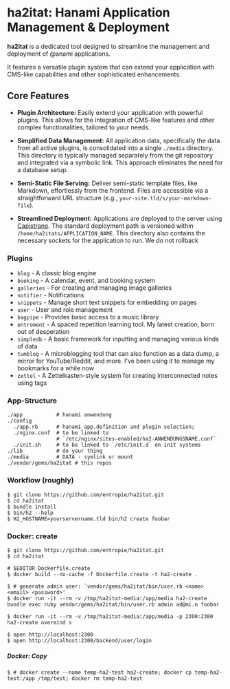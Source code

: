 # ha2itat: Hanami Application Management & Deployment

**ha2itat** is a dedicated tool designed to streamline the management
and deployment of @anami applications.

It features a versatile plugin system that can extend your application
with CMS-like capabilities and other sophisticated enhancements.

## Core Features

* **Plugin Architecture:** Easily extend your application with
  powerful plugins. This allows for the integration of CMS-like
  features and other complex functionalities, tailored to your needs.

* **Simplified Data Management:** All application data, specifically
  the data from all active plugins, is consolidated into a single
  `./media` directory. This directory is typically managed separately
  from the git repository and integrated via a symbolic link. This
  approach eliminates the need for a database setup.

* **Semi-Static File Serving:** Deliver semi-static template files,
  like Markdown, effortlessly from the frontend. Files are accessible
  via a straightforward URL structure (e.g.,
  `your-site.tld/s/your-markdown-file`).

* **Streamlined Deployment:** Applications are deployed to the server
  using [Capistrano](https://capistranorb.com/). The standard
  deployment path is versioned within
  `/home/ha2itats/APPLICATION_NAME`. This directory also contains the
  necessary sockets for the application to run. We do not rollback


### Plugins

* `blog` - A classic blog engine
* `booking` - A calendar, event, and booking system
* `galleries` - For creating and managing image galleries
* `notifier` -  Notifications
* `snippets` - Manage short text snippets for embedding on pages
* `user` - User and role management
* `bagpipe` - Provides basic access to a music library
* `entroment` - A spaced repetition learning tool. My latest creation, born out of desperation
* `simpledb` - A basic framework for inputting and managing various kinds of data
* `tumblog` - A microblogging tool that can also function as a data dump, a mirror for YouTube/Reddit, and more. I've been using it to manage my bookmarks for a while now
* `zettel` - A Zettelkasten-style system for creating interconnected notes using tags


### App-Structure
```
./app           # hanami anwendung
./config
  ./app.rb      # hanami app.definition and plugin selection;
  ./nginx.conf  # to be linked to
                # `/etc/nginx/sites-enabled/ha2-ANWENDUNGSNAME.conf`
  ./init.sh     # to be linked to `/etc/init.d` on init systems
./lib           # do your thing
./media         # DATA - symlink or mount
./vendor/gems/ha2itat # this repos
```  
  
### Workflow (roughly)

    $ git clone https://github.com/entropie/ha2itat.git
    $ cd ha2itat
    $ bundle install
    $ bin/h2 --help
    $ H2_HOSTNAME=yourservername.tld bin/h2 create foobar
    

### Docker: create

    $ git clone https://github.com/entropie/ha2itat.git
    $ cd ha2itat

    # $EDITOR Dockerfile.create 
    $ docker build --no-cache -f Dockerfile.create -t ha2-create .

    $ # generate admin user: `vendor/gems/ha2itat/bin/user.rb <name> <email> <password>'
    $ docker run -it --rm -v /tmp/ha2itat-media:/app/media ha2-create bundle exec ruby vendor/gems/ha2itat/bin/user.rb admin ad@mi.n foobar
    
    $ docker run -it --rm -v /tmp/ha2itat-media:/app/media -p 2300:2300 ha2-create overmind s
 
    $ open http://localhost:2300
    $ open http://localhost:2300/backend/user/login

##### Docker: Copy

    $ # docker create --name temp-ha2-test ha2-create; docker cp temp-ha2-test:/app /tmp/test; docker rm temp-ha2-test

